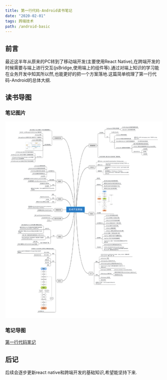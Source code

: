 ```yaml
---
title: 第一行代码-Android读书笔记
date: "2020-02-01"
tags: 跨端技术
path: /android-basic
---
```


## 前言
最近这半年从原来的PC转到了移动端开发(主要使用React Native),在跨端开发的时候需要与端上进行交互(jsBridge,使用端上的组件等).通过对端上知识的学习能在业务开发中知其所以然,也能更好的把一个方案落地.这篇简单梳理了第一行代码-Android的总体大纲.

## 读书导图
### 笔记图片
![安卓基础知识](./AndroidBase/android.png) 
### 笔记导图
[第一行代码笔记](https://github.com/icantunderstand/learnStuff/blob/master/androidBase.xmind)

## 后记
后续会逐步更新react native和跨端开发的基础知识,希望能坚持下来.



